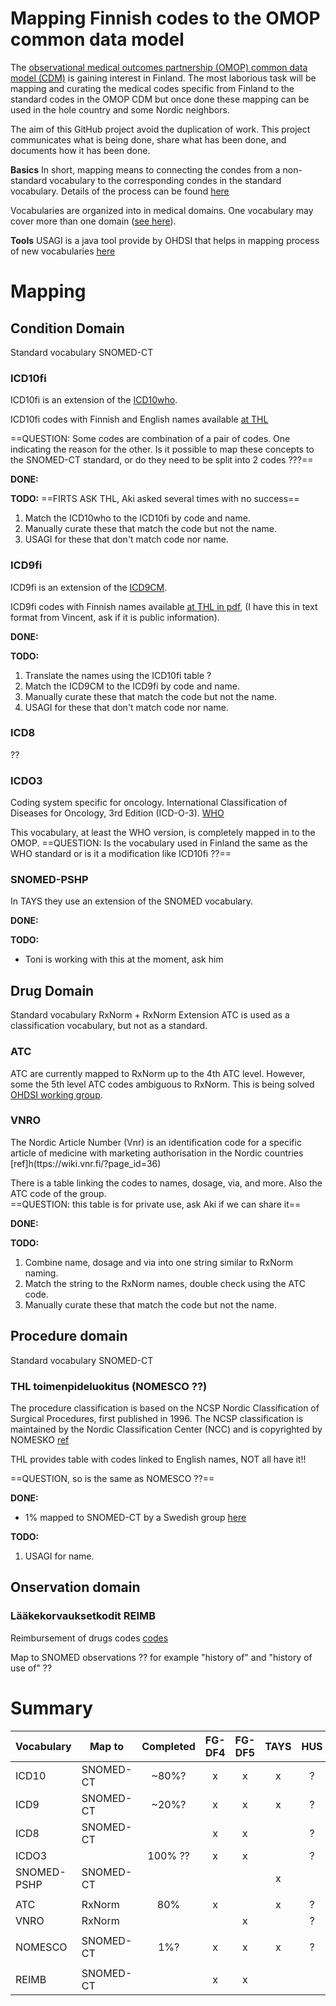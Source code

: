 # Mapping Finnish codes to the OMOP common data model

The [ observational medical outcomes partnership (OMOP) common data model (CDM)](https://www.ohdsi.org/) is gaining interest in Finland.
The most laborious task will be mapping and curating the medical codes specific from Finland to the standard codes in the OMOP CDM but once done these mapping can be used in the hole country and some Nordic neighbors.

The aim of this GitHub project avoid the duplication of work. This project communicates what is being done, share what has been done, and documents how it has been done.


**Basics**
In short, mapping means to connecting the condes from a non-standard vocabulary to the corresponding condes in the standard vocabulary.
Details of the process can be found [here](https://www.ohdsi.org/web/wiki/doku.php?id=documentation:vocabulary:introduction)

Vocabularies are organized into in medical domains. One vocabulary may cover more than one domain  ([see here](https://www.ohdsi.org/web/wiki/doku.php?id=documentation:vocabulary:domains_and_vocabularies)).


**Tools**
USAGI is a java tool provide by OHDSI that helps in mapping process of new vocabularies [here](https://github.com/OHDSI/Usagi)

# Mapping

## Condition Domain
Standard vocabulary SNOMED-CT

### ICD10fi

ICD10fi is an extension of the [ICD10who](https://icd.who.int/browse10/2016/en#/F20.0).

ICD10fi codes with Finnish and English names available [at THL](https://91.202.112.142/codeserver/pages/publication-view-page.xhtml?distributionKey=9394&versionKey=58&returnLink=fromVersionPublicationList)

==QUESTION: Some codes are combination of a pair of codes. One indicating the reason for the other.  Is it possible to map these concepts to the SNOMED-CT standard, or do they need to be split into 2 codes ???==


**DONE:**


**TODO:**
==FIRTS ASK THL, Aki asked several times with no success==
1. Match the ICD10who to the ICD10fi by code and name.
2. Manually curate these that match the code but not the name.
3. USAGI for these that don't match code nor name.  


### ICD9fi
ICD9fi is an extension of the [ICD9CM](https://en.wikipedia.org/wiki/List_of_ICD-9_codes).

ICD9fi codes with Finnish names available [at THL in pdf](https://www.julkari.fi/handle/10024/131850),
(I have this in text format from Vincent, ask if it is public information).

**DONE:**


**TODO:**
1. Translate the names using the ICD10fi table ?
2. Match the ICD9CM to the ICD9fi by code and name.
3. Manually curate these that match the code but not the name.
4. USAGI for these that don't match code nor name.  


### ICD8
??


### ICDO3
Coding system specific for oncology. International Classification of Diseases for Oncology, 3rd Edition (ICD-O-3).
[WHO](https://www.who.int/classifications/icd/adaptations/oncology/en/)

This vocabulary, at least the WHO version,  is completely mapped in to the OMOP.
==QUESTION: Is the vocabulary used in Finland the same as the WHO standard or is it a modification like ICD10fi ??==

### SNOMED-PSHP
In TAYS they use an extension of the  SNOMED vocabulary.

**DONE:**


**TODO:**
- Toni is working with this at the moment, ask him


## Drug Domain
Standard vocabulary RxNorm + RxNorm Extension
ATC is used as a classification vocabulary, but not as a standard.  

### ATC
ATC are currently mapped to RxNorm up to the 4th ATC level.
However, some the 5th level ATC codes ambiguous to RxNorm. This is being solved [OHDSI working group](https://forums.ohdsi.org/t/atc-working-group-meeting-agenda-and-minutes/4394/2).  


### VNRO
The Nordic Article Number (Vnr) is an identification code for a specific article of medicine with marketing authorisation in the Nordic countries [ref]h(ttps://wiki.vnr.fi/?page_id=36)

There is a table linking the codes to names, dosage, via, and more. Also the ATC code of the group.  
==QUESTION: this table is for private use, ask Aki if we can share it==

**DONE:**


**TODO:**
1. Combine name, dosage and via into one string similar to RxNorm naming.
2. Match the string to the RxNorm names, double check using the ATC code.
3. Manually curate these that match the code but not the name.



## Procedure domain
Standard vocabulary SNOMED-CT

### THL toimenpideluokitus (NOMESCO ??)
The procedure classification is based on the NCSP Nordic Classification of Surgical Procedures, first published in 1996. The NCSP classification is maintained by the Nordic Classification Center (NCC) and is copyrighted by NOMESKO [ref](
https://koodistopalvelu.kanta.fi/codeserver/pages/classification-view-page.xhtml?classificationKey=57&versionKey=119)

THL provides table with codes linked to English names, NOT all have it!!

==QUESTION, so is the same as NOMESCO ??==

**DONE:**
- 1% mapped to SNOMED-CT by a Swedish group [here](https://forums.ohdsi.org/t/nomesco-procedure-codes-to-SNOMED-CT/1544/4)


**TODO:**
1. USAGI for name.  



## Onservation domain

### Lääkekorvauksetkodit REIMB
Reimbursement of drugs codes [codes](https://www.kela.fi/laakkeet-ja-laakekorvaukset_erityiskorvaus)

Map to SNOMED observations ?? for example "history of" and "history of use of" ??


# Summary

| Vocabulary  | Map to    | Completed | FG-DF4 | FG-DF5 | TAYS | HUS |
| ----------- | --------- |:---------:|:------:|:------:|:----:|:---:|
| ICD10       | SNOMED-CT |   ~80%?   |   x    |   x    |  x   |  ?  |
| ICD9        | SNOMED-CT |   ~20%?   |   x    |   x    |  x   |  ?  |
| ICD8        | SNOMED-CT |           |   x    |   x    |      |  ?  |
| ICDO3       |           |  100% ??  |   x    |   x    |      |  ?  |
| SNOMED-PSHP | SNOMED-CT |           |        |        |  x   |     |
|             |           |           |        |        |      |     |
| ATC         | RxNorm    |    80%    |   x    |        |  x   |  ?  |
| VNRO        | RxNorm    |           |        |   x    |      |  ?  |
|             |           |           |        |        |      |     |
| NOMESCO     | SNOMED-CT |    1%?    |   x    |   x    |  x   |  ?  |
|             |           |           |        |        |      |     |
| REIMB       | SNOMED-CT |           |   x    |   x    |      |     |
